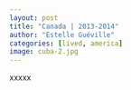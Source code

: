 ```yaml
---
layout: post
title: "Canada | 2013-2014"
author: "Estelle Guéville"
categories: [lived, america]
image: cuba-2.jpg
---
```

xxxxx